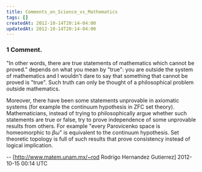 ```yaml
---
title: Comments_on_Science_vs_Mathematics
tags: []
createdAt: 2012-10-14T20:14-04:00
updatedAt: 2012-10-14T20:14-04:00
---
```


### 1 Comment.
"In other words, there are true statements of mathematics which cannot be proved." depends on what you mean by "true": you are outside the system of mathematics and I wouldn't dare to say that something that cannot be proved is "true". Such truth can only be thought of a philosophical problem outside mathematics.

Moreover, there have been some statements unprovable in axiomatic systems (for example the continuum hypothesis in ZFC set theory). Mathematicians, instead of trying to philosophically argue whether such statements are true or false, try to prove independence of some unprovable results from others.  For example "every Parovicenko space is homeomorphic to $\beta\omega$" is equivalent to the continuum hypothesis. Set theoretic topology is full of such results that prove consistency instead of logical implication.

-- [http://www.matem.unam.mx/~rod Rodrigo Hernandez Gutierrez] 2012-10-15 00:14 UTC


